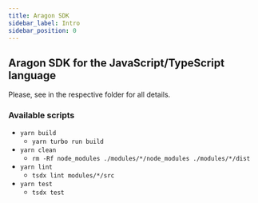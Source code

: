 ```yaml
---
title: Aragon SDK
sidebar_label: Intro
sidebar_position: 0
---
```


## Aragon SDK for the JavaScript/TypeScript language

Please, see in the respective folder for all details.

### Available scripts

- `yarn build`
  - `yarn turbo run build`
- `yarn clean`
  - `rm -Rf node_modules ./modules/*/node_modules ./modules/*/dist`
- `yarn lint`
  - `tsdx lint modules/*/src`
- `yarn test`
  - `tsdx test`
